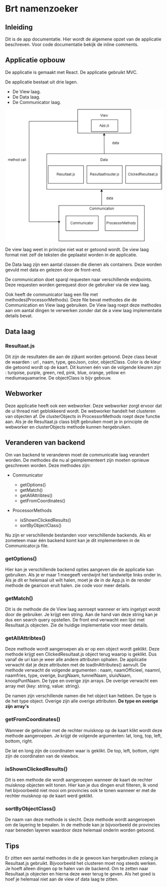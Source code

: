 # Brt namenzoeker  
  
## Inleiding  
Dit is de app documentatie. Hier wordt de algemene opzet van de applicatie beschreven. Voor code documentatie bekijk de inline comments. 
  
## Applicatie opbouw  
De applicatie is gemaakt met React. De applicatie gebruikt MVC.
  
De applicatie bestaat uit drie lagen.   
- De View laag.  
- De Data laag.  
- De Communicator laag.  
  
![img](./img/img1.png)  
  
De view laag weet in principe niet wat er getoond wordt. De view laag format niet zelf de teksten die geplaatst worden in de applicatie.
  
De Data laag zijn een aantal classen die dienen als containers. Deze worden gevuld met data en gelezen door de front-end.  
  
De communication doet sparql requesten naar verschillende endpoints. Deze requesten worden gerequest door de gebruiker via 
de view laag. 

Ook heeft de communicator laag een file met methodes(ProcessorMethods).
Deze file bevat methodes die de Communication en View laag gebruiken. De View laag roept deze methodes aan om aantal dingen te verwerken zonder dat de a view laag implementatie details bevat.

## Data laag
### Resultaat.js
Dit zijn de resultaten die aan de zijkant worden getoond. Deze class bevat de waarden : url , naam, type, geoJson, color, objectClass.
Color is de kleur die getoond wordt op de kaart. Dit kunnen één van de volgende kleuren zijn : turqoise, purple, green, red, pink, blue, orange, yellow en mediumaquamarine. De objectClass is bijv gebouw. 
  
## Webworker  
Deze applicatie heeft ook een webworker. Deze webworker zorgt ervoor dat de ui thread niet geblokkeerd wordt.
De webworker handelt het clusteren van objecten af. De clusterObjects in ProcessorMethods roept deze functie aan. Als je de Resultaat.js
class blijft gebruiken moet je in principte de webworker en clusterObjects methode kunnen hergebruiken.  
  
## Veranderen van backend  
Om van backend te veranderen moet de communicatie laag verandert worden. De methodes die nu al geimplementeert zijn moeten opnieuw
geschreven worden. Deze methodes zijn:  
- Communicator  
  - getOptions()  
  - getMatch()  
  - getAllAttribtes()  
  - getFromCoordinates()  
  
- ProcessorMethods  
  - isShownClickedResults()  
  - sortByObjectClass() 
  
Nu zijn er verschillende bestanden voor verschillende backends. Als er zometeen maar één backend komt kan je dit 
implementeren in de Communicator.js file.  
  
### getOptions()  
Hier kan je verschillende backend opties aangeven die de applicatie kan gebruiken. Als je er maar 1 meegeeft verdwijnt het tandwieltje links onder in.
Als je dit er helemaal uit wilt halen, moet je de in de App.js in de render methode de gearicon eruit halen. zie code voor meer details.
  
### getMatch()
Dit is de methode die de View laag aanroept wanneer er iets ingetypt wordt door de gebruiker. Je krijgt een string. Aan de hand van deze string kan je dus een search query opstellen.
De front end verwacht een lijst met Resultaat.js objecten. Zie de huidige implementatie voor meer details.
    
### getAllAttribtes()  
Deze methode wordt aangeroepen als er op een object wordt geklikt. Deze methode krijgt een ClickedResultaat.js object terug waarop is geklikt.
Dus vanaf de uri kan je weer alle andere attributen ophalen. De applicatie verwacht dat je deze attributen met de loadInAttributes() aanvult. De methode verwacht de volgende argumenten : 
naam, naamOfficieel, naamnl, naamfries, type, overige, burgNaam, tunnelNaam, sluisNaam, knoopPuntNaam.  De type en overige zijn arrays. De overige verwacht een array met {key: string, value: string}.
  
De namen zijn verschillende namen die het object kan hebben. De type is de het type object. Overige zijn alle overige attributen. **De type en overige zijn array's**

### getFromCoordinates()   
Wanneer de gebruiker met de rechter muisknop op de kaart klikt wordt deze methode aangeroepen. Je krijgt de volgende argumenten: lat, long, top, left, bottom, right.  
  
De lat en long zijn de coordinaten waar is geklikt. De top, left, bottom, right zijn de coordinaten van de viewbox.

### isShownClickedResults()  
Dit is een methode die wordt aangeroepen wanneer de kaart de rechter muisknop objecten wilt tonen. Hier kan je dus dingen eruit filteren, Ik vond het bijvoorbeeld niet mooi om provincies ook te tonen wanneer er met de rechter muisknop op de kaart werd geklikt.

### sortByObjectClass()  
De naam van deze methode is slecht. Deze methode wordt aangeroepen om de layering te bepalen. In de methode kan je bijvoorbeeld de provincies naar beneden layeren waardoor deze helemaal onderin worden getoond.

## Tips
Er zitten een aantal methodes in die je gewoon kan hergebruiken zolang je Resultaat.js gebruikt. Bijvoorbeeld het clusteren moet nog steeds werken.
Je hoeft alleen dingen op te halen van de backend. Om te zetten naar Resultaat.js objecten en hierna deze weer terug te geven.
Als het goed is hoef je helemaal niet aan de view of data laag te zitten.

